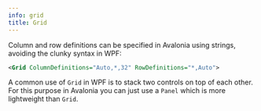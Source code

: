```yaml
---
info: grid
title: Grid
---
```


Column and row definitions can be specified in Avalonia using strings, avoiding the clunky syntax in WPF:

```xml
<Grid ColumnDefinitions="Auto,*,32" RowDefinitions="*,Auto">
```

A common use of `Grid` in WPF is to stack two controls on top of each other. For this purpose in Avalonia you can just use a `Panel` which is more lightweight than `Grid`.
